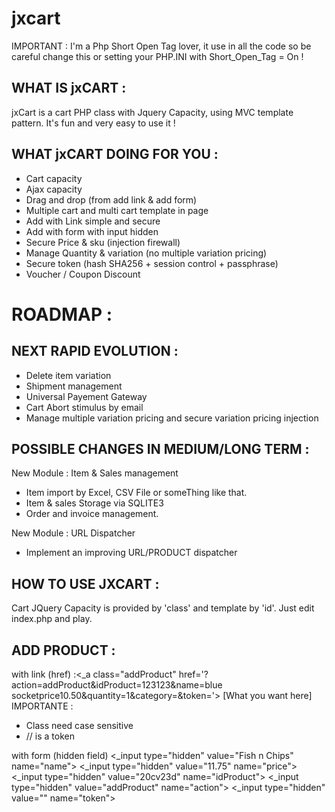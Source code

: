 jxcart
======
IMPORTANT :
I'm a Php Short Open Tag lover, it  use in all the code so be careful change this or setting your PHP.INI with Short_Open_Tag =  On !


WHAT IS jxCART :
----------------
jxCart is a cart PHP class with Jquery Capacity, using MVC template pattern.
It's fun and very easy to use it !


WHAT jxCART DOING FOR YOU :
-------------------------

 * Cart capacity
 * Ajax capacity
 * Drag and drop (from add link & add form)
 * Multiple cart and multi cart template in page
 * Add with Link simple and secure
 * Add with form with input hidden
 * Secure Price & sku (injection firewall)
 * Manage Quantity &  variation (no multiple variation pricing)
 * Secure token (hash SHA256 + session control + passphrase)
 * Voucher / Coupon Discount


ROADMAP :
=========

NEXT RAPID EVOLUTION  :
----------------------
 * Delete item variation
 * Shipment management
 * Universal Payement Gateway
 * Cart Abort stimulus by email
 * Manage multiple variation pricing and secure variation pricing injection


POSSIBLE CHANGES IN MEDIUM/LONG TERM :
-------------------------
New Module : Item & Sales management
* Item import by Excel, CSV File or someThing like that.
* Item & sales Storage via SQLITE3
* Order and invoice management.

New Module : URL Dispatcher
* Implement an improving  URL/PRODUCT dispatcher


HOW TO USE JXCART :
------------------

Cart JQuery Capacity is provided by 'class' and template by 'id'.
Just edit index.php and play.


ADD PRODUCT :
-------------

with link (href) :<_a class="addProduct" href='?action=addProduct&idProduct=123123&name=blue socketprice10.50&quantity=1&category=&token=<?=jxCart::token('10.50','123123')?>'> [What you want here] </a>
IMPORTANTE :
* Class need case sensitive
* <?=jxCart::token('price','idProduct')?> // is a token


with form (hidden field)
<_input type="hidden" value="Fish n Chips" name="name">
<_input type="hidden" value="11.75" name="price">
<_input type="hidden" value="20cv23d" name="idProduct">
<_input type="hidden" value="addProduct" name="action">
<_input type="hidden" value="<?=jxCart::token('11.75','20cv23d')?>" name="token">
